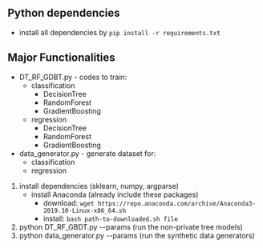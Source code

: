 ## Python dependencies

+ install all dependencies by `pip install -r requirements.txt`

## Major Functionalities

+ DT_RF_GDBT.py - codes to train:
   + classification
      + DecisionTree
      + RandomForest
      + GradientBoosting
   + regression
      + DecisionTree
      + RandomForest
      + GradientBoosting
+ data_generator.py - generate dataset for:
   + classification
   + regression
   

1. install dependencies (sklearn, numpy, argparse)
   + install Anaconda (already include these packages)
      + download:   `wget https://repo.anaconda.com/archive/Anaconda3-2019.10-Linux-x86_64.sh`
      + install:    `bash path-to-downloaded.sh file`
2. python DT_RF_GBDT.py --params (run the non-private tree models)
3. python data_generator.py --params (run the synthetic data generators)

